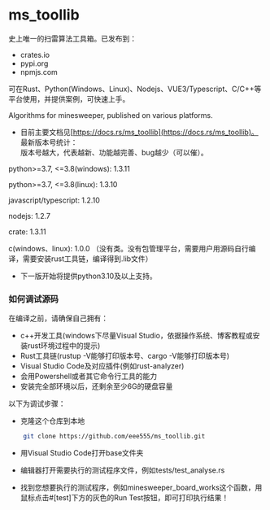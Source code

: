 # ms_toollib

史上唯一的扫雷算法工具箱。已发布到：

- crates.io
- pypi.org
- npmjs.com

可在Rust、Python(Windows、Linux)、Nodejs、VUE3/Typescript、C/C++等平台使用，并提供案例，可快速上手。

Algorithms for minesweeper, published on various platforms.

- 目前主要文档见[https://docs.rs/ms_toollib](https://docs.rs/ms_toollib)。
最新版本号统计：  
版本号越大，代表越新、功能越完善、bug越少（可以催）。

python>=3.7, <=3.8(windows): 1.3.11

python>=3.7, <=3.8(linux): 1.3.10

javascript/typescript: 1.2.10

nodejs: 1.2.7

crate: 1.3.11

c(windows、linux): 1.0.0 （没有类。没有包管理平台，需要用户用源码自行编译，需要安装rust工具链，编译得到.lib文件）

* 下一版开始将提供python3.10及以上支持。

### 如何调试源码

在编译之前，请确保自己拥有：

*   c++开发工具(windows下尽量Visual Studio，依据操作系统、博客教程或安装rust环境过程中的提示)
*   Rust工具链(rustup -V能够打印版本号、cargo -V能够打印版本号)
*   Visual Studio Code及对应插件(例如rust-analyzer)
*   会用Powershell或者其它命令行工具的能力
*   安装完全部环境以后，还剩余至少6G的硬盘容量

以下为调试步骤：

*   克隆这个仓库到本地
```sh
    git clone https://github.com/eee555/ms_toollib.git
```

*   用Visual Studio Code打开base文件夹

*   编辑器打开需要执行的测试程序文件，例如tests/test_analyse.rs

*   找到您想要执行的测试程序，例如minesweeper_board_works这个函数，用鼠标点击#[test]下方的灰色的Run Test按钮，即可打印执行结果！
